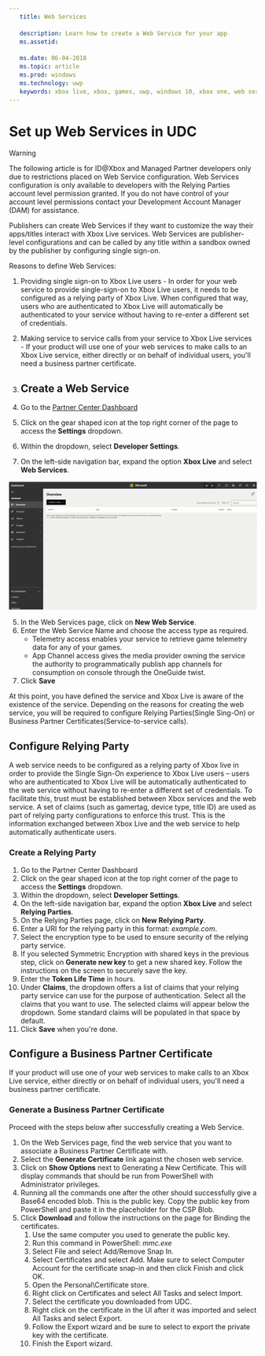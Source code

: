 ```yaml
---
   title: Web Services
   
   description: Learn how to create a Web Service for your app
   ms.assetid: 
   
   ms.date: 06-04-2018
   ms.topic: article
   ms.prod: windows
   ms.technology: uwp
   keywords: xbox live, xbox, games, uwp, windows 10, xbox one, web services
---
```


# Set up Web Services in UDC

> [!WARNING]
> The following article is for ID@Xbox and Managed Partner developers only due to restrictions placed on Web Service configuration. Web Services configuration is only available to developers with the Relying Parties account level permission granted. If you do not have control of your account level permissions contact your Development Account Manager (DAM) for assistance.

Publishers can create Web Services if they want to customize the way their apps/titles interact with Xbox Live services. Web Services are publisher-level configurations and can be called by any title within a sandbox owned by the publisher by configuring single sign-on.

Reasons to define Web Services:

1. Providing single sign-on to Xbox Live users - In order for your web service to provide single-sign-on to Xbox Live users, it needs to be configured as a relying party of Xbox Live. When configured that way, users who are authenticated to Xbox Live will automatically be authenticated to your service without having to re-enter a different set of credentials.
2. Making service to service calls from your service to Xbox Live services - If your product will use one of your web services to make calls to an Xbox Live service, either directly or on behalf of individual users, you'll need a business partner certificate.

1. ## Create a Web Service

1. Go to the [Partner Center Dashboard](https://partner.microsoft.com/dashboard/windows/overview)  
2. Click on the gear shaped icon at the top right corner of the page to access the **Settings** dropdown.
3. Within the dropdown, select **Developer Settings**.
4. On the left-side navigation bar, expand the option **Xbox Live** and select **Web Services**.

![web services gif ](../../images/dev-center/web-services/web-services.gif)

5. In the Web Services page, click on **New Web Service**.
6. Enter the Web Service Name and choose the access type as required.  
    * Telemetry access enables your service to retrieve game telemetry data for any of your games.
    * App Channel access gives the media provider owning the service the authority to programmatically publish app channels for consumption on console through the OneGuide twist.
7. Click **Save**

At this point, you have defined the service and Xbox Live is aware of the existence of the service. Depending on the reasons for creating the web service, you will be required to configure Relying Parties(Single Sing-On) or Business Partner Certificates(Service-to-service calls).  

## Configure Relying Party

A web service needs to be configured as a relying party of Xbox live in order to provide the Single Sign-On experience to Xbox Live users – users who are authenticated to Xbox Live will be automatically authenticated to the web service without having to re-enter a different set of credentials. To facilitate this, trust must be established between Xbox services and the web service. A set of claims (such as gamertag, device type, title ID) are used as part of relying party configurations to enforce this trust. This is the information exchanged between Xbox Live and the web service to help automatically authenticate users.

### Create a Relying Party

1. Go to the Partner Center Dashboard  
2. Click on the gear shaped icon at the top right corner of the page to access the **Settings** dropdown.
3. Within the dropdown, select **Developer Settings**.
4. On the left-side navigation bar, expand the option **Xbox Live** and select **Relying Parties**.
5. On the Relying Parties page, click on **New Relying Party**.
6. Enter a URI for the relying party in this format: *example.com*.
7. Select the encryption type to be used to ensure security of the relying party service.
8. If you selected Symmetric Encryption with shared keys in the previous step, click on **Generate new key** to get a new shared key. Follow the instructions on the screen to securely save the key.
9. Enter the **Token Life Time** in hours.
10. Under **Claims**, the dropdown offers a list of claims that your relying party service can use for the purpose of authentication. Select all the claims that you want to use. The selected claims will appear below the dropdown. Some standard claims will be populated in that space by default.
11. Click **Save** when you're done.  

## Configure a Business Partner Certificate

If your product will use one of your web services to make calls to an Xbox Live service, either directly or on behalf of individual users, you'll need a business partner certificate.

### Generate a Business Partner Certificate

Proceed with the steps below after successfully creating a Web Service.  

1. On the Web Services page, find the web service that you want to associate a Business Partner Certificate with.
2. Select the **Generate Certificate** link against the chosen web service.
3. Click on **Show Options** next to Generating a New Certificate. This will display commands that should be run from PowerShell with Administrator privileges.
4. Running all the commands one after the other should successfully give a Base64 encoded blob. This is the public key. Copy the public key from PowerShell and paste it in the placeholder for the CSP Blob.
5. Click **Download** and follow the instructions on the page for Binding the certificates.
    1. Use the same computer you used to generate the public key.
    2. Run this command in PowerShell: *mmc.exe*
    3. Select File and select Add/Remove Snap In.
    4. Select Certificates and select Add. Make sure to select Computer Account for the certificate snap-in and then click Finish and click OK.
    5. Open the Personal\Certificate store.
    6. Right click on Certificates and select All Tasks and select Import.
    7. Select the certificate you downloaded from UDC.
    8. Right click on the certificate in the UI after it was imported and select All Tasks and select Export.
    9. Follow the Export wizard and be sure to select to export the private key with the certificate.
    10. Finish the Export wizard.